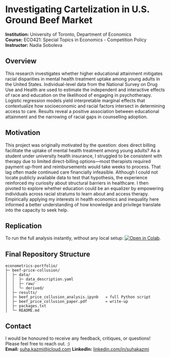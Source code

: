 # Investigating Cartelization in U.S. Ground Beef Market

**Institution:** University of Toronto, Department of Economics  
**Course:** ECO421: Special Topics in Economics - Competition Policy  
**Instructor:** Nadia Soboleva

## Overview

This research investigates whether higher educational attainment mitigates racial disparities in mental health treatment uptake among young adults in the United States. Individual-level data from the National Survey on Drug Use and Health are used to estimate the independent and interactive effects of race and education on the likelihood of engaging in psychotherapy. Logistic regression models yield interpretable marginal effects that contextualize how socioeconomic and racial factors intersect in determining access to care. Results reveal a positive association between educational attainment and the narrowing of racial gaps in counselling adoption.

## Motivation

This project was originally motivated by the question: does direct billing facilitate the uptake of mental health treatment among young adults? As a student under university health insurance, I struggled to be consistent with therapy due to limited direct-billing options—most therapists required payment up-front and reimbursements would take weeks to process. That lag often made continued care financially infeasible. Although I could not locate publicly available data to test that hypothesis, the experience reinforced my curiosity about structural barriers in healthcare. I then pivoted to explore whether education could be an equalizer by empowering individuals across racial stratums to learn about and access therapy. Empirically applying my interests in health economics and inequality here informed a better understanding of how knowledge and privilege translate into the capacity to seek help.

## Replication

To run the full analysis instantly, without any local setup: [![Open in Colab](https://colab.research.google.com/assets/colab-badge.svg)](https://colab.research.google.com/github/suha2502/econometrics-portfolio/blob/main/beef-price-collusion/beef_price_collusion_analysis.ipynb).

## Final Repository Structure

```
econometrics-portfolio/
├─ beef-price-collusion/
│  ├─ data/
│  │  ├─ data_description.yaml
│  │  ├─ raw/ 
│  │  └─ derived/ 
│  ├─ results/ 
│  ├─ beef_price_collusion_analysis.ipynb   ➔ full Python script
│  ├─ beef_price_collusion_paper.pdf        ➔ write-up
│  ├─ packages.txt
│  └─ README.md
```

## Contact
I would be honoured to receive any feedback, critiques, or questions! Please feel free to reach out. :)  
**Email:** [suha.kazmi@icloud.com](mailto:suha.kazmi@icloud.com)
**LinkedIn:** [linkedin.com/in/suhakazmi](https://linkedin.com/in/suhakazmi)
